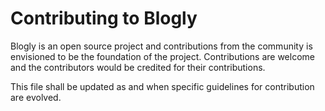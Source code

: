 # Contributing to Blogly

Blogly is an open source project and contributions from the community is envisioned to be the foundation of the project. Contributions are welcome and the contributors would be credited for their contributions.

This file shall be updated as and when specific guidelines for contribution are evolved.
